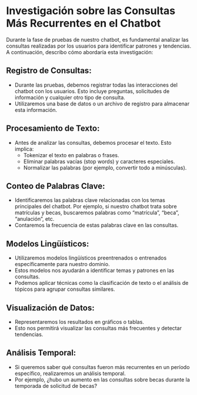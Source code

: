 # Investigación sobre las Consultas Más Recurrentes en el Chatbot

Durante la fase de pruebas de nuestro chatbot, es fundamental analizar las consultas realizadas por los usuarios para identificar patrones y tendencias. A continuación, describo cómo abordaría esta investigación:

## Registro de Consultas:
- Durante las pruebas, debemos registrar todas las interacciones del chatbot con los usuarios. Esto incluye preguntas, solicitudes de información y cualquier otro tipo de consulta.
- Utilizaremos una base de datos o un archivo de registro para almacenar esta información.

## Procesamiento de Texto:
- Antes de analizar las consultas, debemos procesar el texto. Esto implica:
  - Tokenizar el texto en palabras o frases.
  - Eliminar palabras vacías (stop words) y caracteres especiales.
  - Normalizar las palabras (por ejemplo, convertir todo a minúsculas).

## Conteo de Palabras Clave:
- Identificaremos las palabras clave relacionadas con los temas principales del chatbot. Por ejemplo, si nuestro chatbot trata sobre matrículas y becas, buscaremos palabras como “matrícula”, “beca”, “anulación”, etc.
- Contaremos la frecuencia de estas palabras clave en las consultas.

## Modelos Lingüísticos:
- Utilizaremos modelos lingüísticos preentrenados o entrenados específicamente para nuestro dominio.
- Estos modelos nos ayudarán a identificar temas y patrones en las consultas.
- Podemos aplicar técnicas como la clasificación de texto o el análisis de tópicos para agrupar consultas similares.

## Visualización de Datos:
- Representaremos los resultados en gráficos o tablas.
- Esto nos permitirá visualizar las consultas más frecuentes y detectar tendencias.

## Análisis Temporal:
- Si queremos saber qué consultas fueron más recurrentes en un período específico, realizaremos un análisis temporal.
- Por ejemplo, ¿hubo un aumento en las consultas sobre becas durante la temporada de solicitud de becas?
